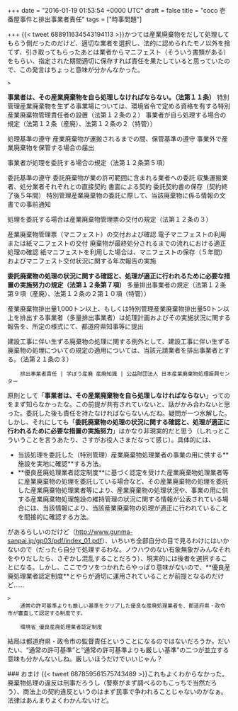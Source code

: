 
+++
date = "2016-01-19 01:53:54 +0000 UTC"
draft = false
title = "coco 壱番屋事件と排出事業者責任"
tags = ["時事問題"]

+++
{{< tweet 688911634543194113 >}}かつては産業廃棄物をだして処理してもらう側だったのだけど、適切な業者を選択し、法的に認められたモノ以外を捨てず、引き取ってもらったあとは業者からマニフェスト（そういう書類がある）をもらい、指定された期間適切に保存すれば責任を果たしていると思っていたので、この発言はちょっと意味が分かんなかった。

    >
        

**事業者は、その産業廃棄物を自ら処理しなければならない。（法第１１条）**
特別管理産業廃棄物を生ずる事業場については、環境省令で定める資格を有する特別産業廃棄物管理責任者の設置（法第１２条の２）
事業者が自ら処理する場合の規定（法第１２条（産廃）、法第１２条の２（特管））

処理基準の遵守
産業廃棄物が運搬されるまでの間、保管基準の遵守
事業外で産業廃棄物を保管する場合の届出

事業者が処理を委託する場合の規定（法第１２条第５項）

委託基準の遵守
委託廃棄物が業の許可範囲に含まれる業者への委託
収集運搬業者、処分業者それぞれとの直接契約
書面による契約
委託契約書の保存（契約終了後５年間）
特別管理産業廃棄物の委託に際して、当該廃棄物に係る情報の文書での事前通知

処理を委託する場合は産業廃棄物管理票の交付の規定（法第１２条の３）

産業廃棄物管理票（マニフェスト）の交付および確認
電子マニフェストの利用または紙マニフェストの交付
廃棄物が最終処分されるまでの流れにおける適正処理の確認
紙マニフェストを利用した場合は、マニフェストの保存（５年間）およびマニフェスト交付状況に関する年次報告の実施

**委託廃棄物の処理の状況に関する確認と、処理が適正に行われるために必要な措置の実施努力の規定（法第１２条第７項）**
多量排出事業者の規定（法第１２条第９項（産廃）、法第１２条の２第１０項（特管））

産業廃棄物排出量1,000トン以上、もしくは特別管理産業廃棄物排出量50トン以上を排出する事業者（多量排出事業者）は処理計画およびその実施状況に関する報告を、所定の様式にて、都道府県知事等に提出

建設工事に伴い生ずる廃棄物の処理に関する例外として、建設工事に伴い生ずる廃棄物の処理についての規定の適用については、当該元請業者を排出事業者とする。（法第２１条の３）

        排出事業者責任 | 学ぼう産廃 産廃知識 | 公益財団法人 日本産業廃棄物処理振興センター
    
原則として「**事業者は、その産業廃棄物を自ら処理しなければならない**」ってのをまず知らなかったな。この前提が共有されていないと、話がかみ合わないと思った。委託した後も責任を持たなければならないんだね。疑問が一つ氷解した。しかし、それにしても「**委託廃棄物の処理の状況に関する確認と、処理が適正に行われるために必要な措置の実施努力**」はかなり非現実的だと思う（しれっとこういうことを言うあたり、さすがお役人さまだなって感じ）。具体的には、

<ul>
<li>当該処理を委託した（特別管理）産業廃棄物処理業者の事業の用に供する**施設を実地に確認**する方法。</li>
<li>**優良産廃処理業者認定制度**に基づく認定を受けた産業廃棄物処理業者等に産業廃棄物の処理を委託している場合など、その産業廃棄物の処理を委託した産業廃棄物処理業者等により、産業廃棄物の処理状況や、事業の用に供する産業廃棄物処理施設の維持管理の状況に関する情報が公表されている場合には、当該情報により、当該産業廃棄物の処理が適正に行われていることを間接的に確認する方法。</li>
</ul>があるらしいのだけど（<a href="http://www.gunma-sanpai.jp/gp03/pdf/index_01.pdf">http://www.gunma-sanpai.jp/gp03/pdf/index_01.pdf</a>）、いちいち全部自分の目で見るわけにはいかないので（だったら自分で処理するわな。ノウハウのない有象無象がみんなそれをやりだしたら、さぞかし混乱することだろう）、現実的には後者を選択することになる。しかし、ここでウソをつかれたらやっぱり意味がないので、**優良産廃処理業者認定制度**とやらが適切に運用されていることが前提となるのだけど……

    >
        通常の許可基準よりも厳しい基準をクリアした優良な産廃処理業者を、都道府県・政令市が審査して認定する制度です。

        環境省_優良産廃処理業者認定制度
    
結局は都道府県・政令市の監督責任ということになるのではないだろうか。だいたい、“通常の許可基準”と“通常の許可基準よりも厳しい基準”の二つが並立する意味も分かんないしね。厳しいほうだけでいいじゃん？

<div class="section">
    ### おまけ
    {{< tweet 687859561575743489 >}}これもよくわからなかった。廃棄物処理の違反は刑事だろうし（警察がまず調べるのもこっちで当然だろう）、商法上の契約違反というのはまず民事で争われることじゃないのかなぁ。法律はあんまりよくわかんないけど。

</div>

